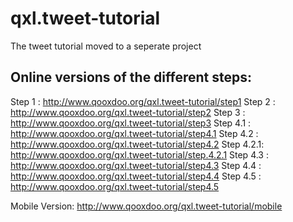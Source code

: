 # qxl.tweet-tutorial
The tweet tutorial moved to a seperate project

## Online versions of the different steps:

Step 1    : http://www.qooxdoo.org/qxl.tweet-tutorial/step1
Step 2    : http://www.qooxdoo.org/qxl.tweet-tutorial/step2
Step 3    : http://www.qooxdoo.org/qxl.tweet-tutorial/step3
Step 4.1  : http://www.qooxdoo.org/qxl.tweet-tutorial/step4.1
Step 4.2  : http://www.qooxdoo.org/qxl.tweet-tutorial/step4.2
Step 4.2.1: http://www.qooxdoo.org/qxl.tweet-tutorial/step.4.2.1
Step 4.3  : http://www.qooxdoo.org/qxl.tweet-tutorial/step4.3
Step 4.4  : http://www.qooxdoo.org/qxl.tweet-tutorial/step4.4
Step 4.5  : http://www.qooxdoo.org/qxl.tweet-tutorial/step4.5

Mobile Version: http://www.qooxdoo.org/qxl.tweet-tutorial/mobile
